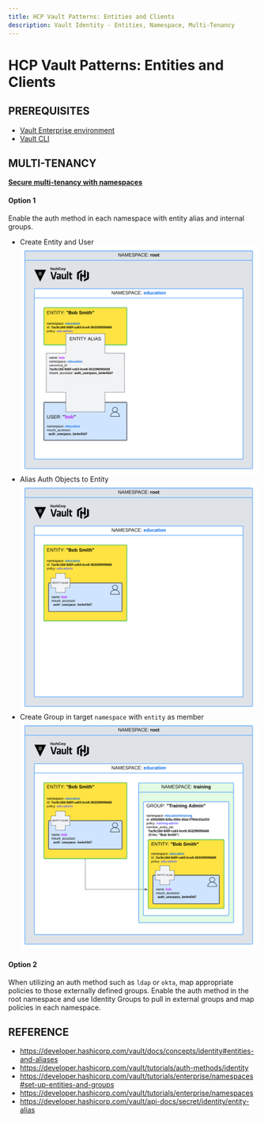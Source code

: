 ```yaml
---
title: HCP Vault Patterns: Entities and Clients
description: Vault Identity - Entities, Namespace, Multi-Tenancy
---
```

# HCP Vault Patterns: Entities and Clients

## PREREQUISITES

- [Vault Enterprise environment](https://github.com/F0otsh0T/hcp-vault-docker/tree/main/00-vault/terraform/vault-enterprise)
- [Vault CLI](https://developer.hashicorp.com/vault/docs/install)

## MULTI-TENANCY

**[Secure multi-tenancy with namespaces](https://developer.hashicorp.com/vault/tutorials/enterprise/namespaces)**

#### Option 1
Enable the auth method in each namespace with entity alias and internal groups.

- Create Entity and User
![Create Entity and User](../assets/img/identity-entity-opt1-01-alias.png)
- Alias Auth Objects to Entity
![Alias Auth Objects to Entity](../assets/img/identity-entity-opt1-02-entity.png)
- Create Group in target `namespace` with `entity` as member
![Create Group and Associate Member](../assets/img/identity-entity-opt1-03-internal-group.png)

#### Option 2
When utilizing an auth method such as `ldap` or `okta`, map appropriate policies to those externally defined groups. Enable the auth method in the root namespace and use Identity Groups to pull in external groups and map policies in each namespace.

## REFERENCE
- https://developer.hashicorp.com/vault/docs/concepts/identity#entities-and-aliases
- https://developer.hashicorp.com/vault/tutorials/auth-methods/identity
- https://developer.hashicorp.com/vault/tutorials/enterprise/namespaces#set-up-entities-and-groups
- https://developer.hashicorp.com/vault/tutorials/enterprise/namespaces
- https://developer.hashicorp.com/vault/api-docs/secret/identity/entity-alias